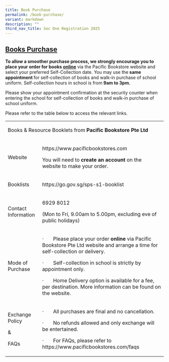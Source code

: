 ```yaml
---
title: Book Purchase
permalink: /book-purchase/
variant: markdown
description: ""
third_nav_title: Sec One Registration 2025
---
```

<h2><strong><u>Books Purchase</u></strong></h2>
<p><strong>To allow a smoother purchase process, we strongly encourage you to place your order for books <u>online</u></strong> via
the Pacific Bookstore website and select your preferred Self-Collection
date. You may use the<strong> same appointment </strong>for self-collection
of books and walk-in purchase of school uniform. Self-collection hours
in school is from<strong> 9am to 3pm.</strong>
</p>
<p></p>
<p>Please show your appointment confirmation at the security counter when
entering the school for self-collection of books and walk-in purchase of
school uniform.</p>
<p></p>
<p>Please refer to the table below to access the relevant links.</p>
<table style="minWidth: 50px">
<colgroup>
<col>
<col>
</colgroup>
<tbody>
<tr>
<td rowspan="1" colspan="2">
<p>Books &amp; Resource Booklets from <strong>Pacific Bookstore Pte Ltd</strong>
</p>
</td>
</tr>
<tr>
<td rowspan="1" colspan="1">
<p>Website</p>
</td>
<td rowspan="1" colspan="1">
<p><a rel="noopener noreferrer nofollow" target="_blank">https://www.pacificbookstores.com</a>
</p>
<p>You will need to <strong>create an account</strong> on the website to make
your order.</p>
</td>
</tr>
<tr>
<td rowspan="1" colspan="1">
<p>Booklists</p>
</td>
<td rowspan="1" colspan="1">
<p><a rel="noopener noreferrer nofollow" target="_blank">https://go.gov.sg/sps-s1-booklist</a>
</p>
</td>
</tr>
<tr>
<td rowspan="1" colspan="1">
<p>Contact Information</p>
</td>
<td rowspan="1" colspan="1">
<p>6929 8012</p>
<p>(Mon to Fri, 9.00am to 5.00pm, excluding eve of public holidays)</p>
</td>
</tr>
<tr>
<td rowspan="1" colspan="1">
<p>Mode of Purchase</p>
</td>
<td rowspan="1" colspan="1">
<p>·&nbsp;&nbsp;&nbsp;&nbsp;&nbsp;&nbsp; Please place your order <strong>online</strong> via
Pacific Bookstore Pte Ltd website and arrange a time for self-collection
or delivery.</p>
<p>·&nbsp;&nbsp;&nbsp;&nbsp;&nbsp;&nbsp; Self-collection in school is strictly
by appointment only.</p>
<p>·&nbsp;&nbsp;&nbsp;&nbsp;&nbsp;&nbsp; Home Delivery option is available
for a fee, per destination. More information can be found on the website.</p>
</td>
</tr>
<tr>
<td rowspan="1" colspan="1">
<p>Exchange Policy</p>
<p>&amp;</p>
<p>FAQs</p>
</td>
<td rowspan="1" colspan="1">
<p>·&nbsp;&nbsp;&nbsp;&nbsp;&nbsp;&nbsp; All purchases are final and no cancellation.</p>
<p>·&nbsp;&nbsp;&nbsp;&nbsp;&nbsp;&nbsp; No refunds allowed and only exchange
will be entertained.</p>
<p>·&nbsp;&nbsp;&nbsp;&nbsp;&nbsp;&nbsp; For FAQs, please refer to <a rel="noopener noreferrer nofollow" target="_blank">https://www.pacificbookstores.com/faqs</a>
</p>
</td>
</tr>
</tbody>
</table>
<p>&nbsp;</p>
